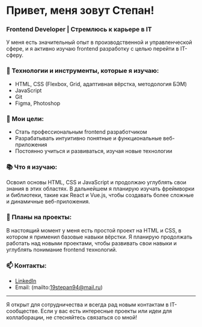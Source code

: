 # Привет, меня зовут Степан!

### Frontend Developer | Стремлюсь к карьере в IT

У меня есть значительный опыт в производственной и управленческой сфере, и я активно изучаю frontend разработку с целью перейти в IT-сферу.

### 🔧 Технологии и инструменты, которые я изучаю:

- HTML, CSS (Flexbox, Grid, адаптивная вёрстка, методология БЭМ)
- JavaScript
- Git
- Figma, Photoshop

### 🚀 Мои цели:

- Стать профессиональным frontend разработчиком
- Разрабатывать интуитивно понятные и функциональные веб-приложения
- Постоянно учиться и развиваться, изучая новые технологии

### 📚 Что я изучаю:

Освоил основы HTML, CSS и JavaScript и продолжаю углублять свои знания в этих областях. В дальнейшем я планирую изучать фреймворки и библиотеки, такие как React и Vue.js, чтобы создавать более сложные и динамичные веб-приложения.

### 📝 Планы на проекты:

В настоящий момент у меня есть простой проект на HTML и CSS, в котором я применил базовые навыки вёрстки. Я планирую продолжать работать над новыми проектами, чтобы развивать свои навыки и углублять понимание frontend технологий.

### 📫 Контакты:

- [LinkedIn](https://www.linkedin.com/in/stepan-rudakov-835456310/)
- Email: (mailto:19stepan94@mail.ru)

---

Я открыт для сотрудничества и всегда рад новым контактам в IT-сообществе. Если у вас есть интересные проекты или идеи для коллаборации, не стесняйтесь связаться со мной!

